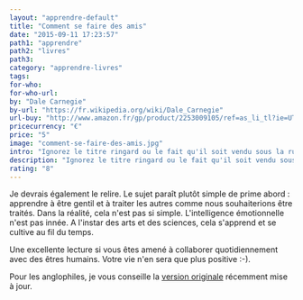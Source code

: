 ```yaml
---
layout: "apprendre-default"
title: "Comment se faire des amis"
date: "2015-09-11 17:23:57"
path1: "apprendre"
path2: "livres"
path3:
category: "apprendre-livres"
tags:
for-who:
for-who-url:
by: "Dale Carnegie"
by-url: "https://fr.wikipedia.org/wiki/Dale_Carnegie"
url-buy: "http://www.amazon.fr/gp/product/2253009105/ref=as_li_tl?ie=UTF8&camp=1642&creative=6746&creativeASIN=2253009105&linkCode=as2&tag=caracteresspe-21"
pricecurrency: "€"
price: "5"
image: "comment-se-faire-des-amis.jpg"
intro: "Ignorez le titre ringard ou le fait qu'il soit vendu sous la rubrique développement personnel. Achetez et lisez ce best seller vendu à plus de 40 millions d'exemplaire :-)."
description: "Ignorez le titre ringard ou le fait qu'il soit vendu sous la rubrique développement personnel. Achetez-le et lisez-le :-)"
rating: "8"
---
```


Je devrais également le relire. Le sujet paraît plutôt simple de prime abord : apprendre à être gentil et à traiter les autres comme nous souhaiterions être traités. Dans la réalité, cela n'est pas si simple. L'intelligence émotionnelle n'est pas innée. A l'instar des arts et des sciences, cela s'apprend et se cultive au fil du temps.

Une excellente lecture si vous êtes amené à collaborer quotidiennement avec des êtres humains. Votre vie n'en sera que plus positive :-).

Pour les anglophiles, je vous conseille la [version originale](http://www.amazon.fr/gp/product/1439199191/ref=as_li_tl?ie=UTF8&camp=1642&creative=6746&creativeASIN=1439199191&linkCode=as2&tag=mdw-21) récemment mise à jour.
